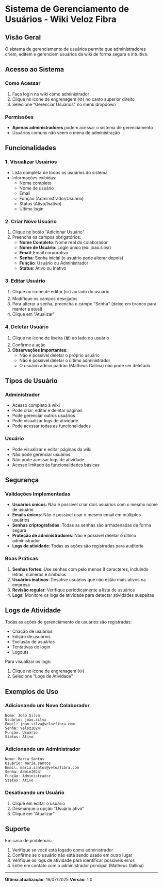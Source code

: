 # Sistema de Gerenciamento de Usuários - Wiki Veloz Fibra

## Visão Geral

O sistema de gerenciamento de usuários permite que administradores criem, editem e gerenciem usuários da wiki de forma segura e intuitiva.

## Acesso ao Sistema

### Como Acessar

1. Faça login na wiki como administrador
2. Clique no ícone de engrenagem (⚙️) no canto superior direito
3. Selecione "Gerenciar Usuários" no menu dropdown

### Permissões

- **Apenas administradores** podem acessar o sistema de gerenciamento
- Usuários comuns não veem o menu de administração

## Funcionalidades

### 1. Visualizar Usuários

- Lista completa de todos os usuários do sistema
- Informações exibidas:
  - Nome completo
  - Nome de usuário
  - Email
  - Função (Administrador/Usuário)
  - Status (Ativo/Inativo)
  - Último login

### 2. Criar Novo Usuário

1. Clique no botão "Adicionar Usuário"
2. Preencha os campos obrigatórios:
   - **Nome Completo**: Nome real do colaborador
   - **Nome de Usuário**: Login único (ex: joao.silva)
   - **Email**: Email corporativo
   - **Senha**: Senha inicial (o usuário pode alterar depois)
   - **Função**: Usuário ou Administrador
   - **Status**: Ativo ou Inativo

### 3. Editar Usuário

1. Clique no ícone de editar (✏️) ao lado do usuário
2. Modifique os campos desejados
3. Para alterar a senha, preencha o campo "Senha" (deixe em branco para manter a atual)
4. Clique em "Atualizar"

### 4. Deletar Usuário

1. Clique no ícone de lixeira (🗑️) ao lado do usuário
2. Confirme a ação
3. **Observações importantes**:
   - Não é possível deletar o próprio usuário
   - Não é possível deletar o último administrador
   - O usuário admin padrão (Matheus Gallina) não pode ser deletado

## Tipos de Usuário

### Administrador

- Acesso completo à wiki
- Pode criar, editar e deletar páginas
- Pode gerenciar outros usuários
- Pode visualizar logs de atividade
- Pode acessar todas as funcionalidades

### Usuário

- Pode visualizar e editar páginas da wiki
- Não pode gerenciar usuários
- Não pode acessar logs de atividade
- Acesso limitado às funcionalidades básicas

## Segurança

### Validações Implementadas

- **Usuários únicos**: Não é possível criar dois usuários com o mesmo nome de usuário
- **Emails únicos**: Não é possível usar o mesmo email em múltiplos usuários
- **Senhas criptografadas**: Todas as senhas são armazenadas de forma segura
- **Proteção de administradores**: Não é possível deletar o último administrador
- **Logs de atividade**: Todas as ações são registradas para auditoria

### Boas Práticas

1. **Senhas fortes**: Use senhas com pelo menos 8 caracteres, incluindo letras, números e símbolos
2. **Usuários inativos**: Desative usuários que não estão mais ativos na empresa
3. **Revisão regular**: Verifique periodicamente a lista de usuários
4. **Logs**: Monitore os logs de atividade para detectar atividades suspeitas

## Logs de Atividade

Todas as ações de gerenciamento de usuários são registradas:

- Criação de usuários
- Edição de usuários
- Exclusão de usuários
- Tentativas de login
- Logouts

Para visualizar os logs:

1. Clique no ícone de engrenagem (⚙️)
2. Selecione "Logs de Atividade"

## Exemplos de Uso

### Adicionando um Novo Colaborador

```
Nome: João Silva
Usuário: joao.silva
Email: joao.silva@velozfibra.com
Senha: Veloz2024!
Função: Usuário
Status: Ativo
```

### Adicionando um Administrador

```
Nome: Maria Santos
Usuário: maria.santos
Email: maria.santos@velozfibra.com
Senha: Admin2024!
Função: Administrador
Status: Ativo
```

### Desativando um Usuário

1. Clique em editar o usuário
2. Desmarque a opção "Usuário ativo"
3. Clique em "Atualizar"

## Suporte

Em caso de problemas:

1. Verifique se você está logado como administrador
2. Confirme se o usuário não está sendo usado em outro lugar
3. Verifique os logs de atividade para identificar possíveis erros
4. Entre em contato com o administrador principal (Matheus Gallina)

---

**Última atualização**: 16/07/2025
**Versão**: 1.0
